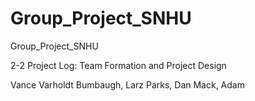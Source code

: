 # Group_Project_SNHU
Group_Project_SNHU

2-2 Project Log: Team Formation and Project Design

Vance Varholdt
Bumbaugh, Larz
Parks, Dan
Mack, Adam
